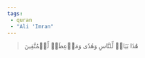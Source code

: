 ```yaml
---
tags: 
 - quran 
 - "Ali 'Imran"
---
```


> هَٰذَا بَيَانٞ لِّلنَّاسِ وَهُدٗى وَمَوۡعِظَةٞ لِّلۡمُتَّقِينَ
